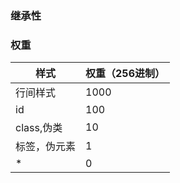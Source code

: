 ### 继承性

### 权重
|  样式   | 权重（256进制）  |
|  ----  | ----  |
| 行间样式  | 1000 |
| id  | 100 |
| class,伪类 | 10 |
| 标签，伪元素 | 1 |
| * | 0 | 